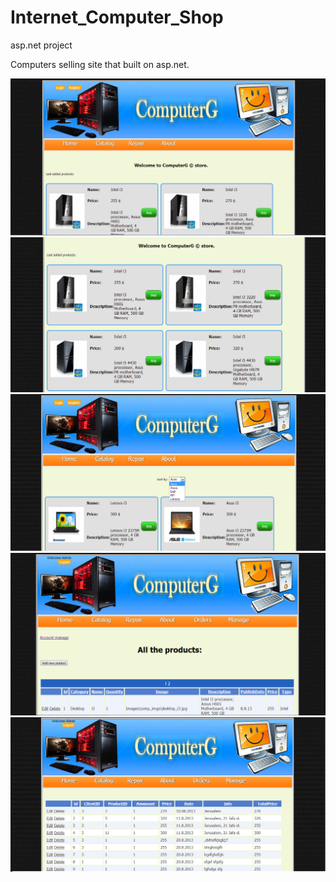 Internet_Computer_Shop
======================

asp.net project

Computers selling site that built on asp.net.

![1](https://github.com/dmitrymov/Internet_Computer_Shop/blob/master/screen2.png)
![1](https://github.com/dmitrymov/Internet_Computer_Shop/blob/master/screen1.png)
![1](https://github.com/dmitrymov/Internet_Computer_Shop/blob/master/screen3.png)
![1](https://github.com/dmitrymov/Internet_Computer_Shop/blob/master/screen4.png)
![1](https://github.com/dmitrymov/Internet_Computer_Shop/blob/master/screen5.png)
